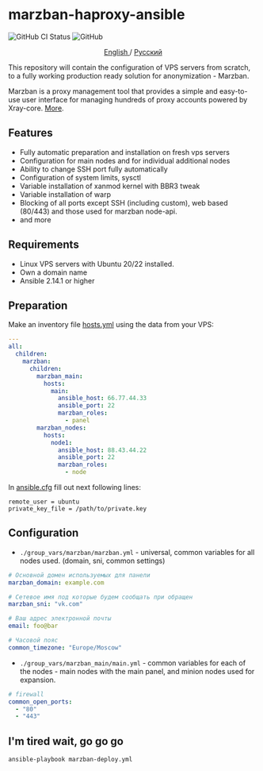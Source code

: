 # marzban-haproxy-ansible

![GitHub CI Status](https://github.com/v-kamerdinerov/marzban-haproxy-ansible/actions/workflows/linter.yml/badge.svg)
![GitHub](https://img.shields.io/github/license/v-kamerdinerov/marzban-haproxy-ansible)

<p align="center">
 <a href="./README.md">
 English
 </a>
 /
 <a href="./README-RU.md">
 Русский
 </a>
</p>

This repository will contain the configuration of VPS servers from scratch, to a fully working production ready solution for anonymization - Marzban.

Marzban is a proxy management tool that provides a simple and easy-to-use user interface for managing hundreds of proxy accounts powered by Xray-core. [More](https://github.com/Gozargah/Marzban).

## Features

* Fully automatic preparation and installation on fresh vps servers
* Configuration for main nodes and for individual additional nodes
* Ability to change SSH port fully automatically
* Configuration of system limits, sysctl
* Variable installation of xanmod kernel with BBR3 tweak
* Variable installation of warp
* Blocking of all ports except SSH (including custom), web based (80/443) and those used for marzban node-api.
* and more

## Requirements

* Linux VPS servers with Ubuntu 20/22 installed.
* Own a domain name
* Ansible 2.14.1 or higher

## Preparation

Make an inventory file [hosts.yml](./hosts.yml) using the data from your VPS:

    
```yaml
---
all:
  children:
    marzban:
      children:
        marzban_main:
          hosts:
            main:
              ansible_host: 66.77.44.33
              ansible_port: 22
              marzban_roles:
                - panel
        marzban_nodes:
          hosts:
            node1:
              ansible_host: 88.43.44.22
              ansible_port: 22
              marzban_roles:
                - node
```

In [ansible.cfg](./ansible.cfg) fill out next following lines:

```commandline
remote_user = ubuntu
private_key_file = /path/to/private.key
```

## Configuration

* `./group_vars/marzban/marzban.yml` - universal, common variables for all nodes used. (domain, sni, common settings)

```yaml
# Основной домен используемых для панели
marzban_domain: example.com

# Сетевое имя под которые будем сообщать при обращен
marzban_sni: "vk.com"

# Ваш адрес электронной почты
email: foo@bar

# Часовой пояс
common_timezone: "Europe/Moscow"
```

* `./group_vars/marzban_main/main.yml` - common variables for each of the nodes - main nodes with the main panel, and minion nodes used for expansion.

```yaml
# firewall
common_open_ports:
  - "80"
  - "443"
```

## I'm tired wait, go go go



```shell
ansible-playbook marzban-deploy.yml
```